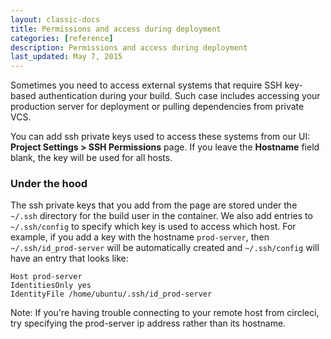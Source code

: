 ```yaml
---
layout: classic-docs
title: Permissions and access during deployment
categories: [reference]
description: Permissions and access during deployment
last_updated: May 7, 2015
---
```


Sometimes you need to access external systems that require SSH key-based authentication during your build. Such case includes accessing your production server for deployment or pulling dependencies from private VCS.

You can add ssh private keys used to access these systems from our UI: **Project Settings > SSH Permissions** page.
If you leave the **Hostname** field blank, the key will be used for all hosts.

### Under the hood
The ssh private keys that you add from the page are stored under the `~/.ssh` directory for the build user in the container. We also add entries to `~/.ssh/config` to specify which key is used to access which host. For example, if you add a key with the hostname `prod-server`, then `~/.ssh/id_prod-server` will be automatically created and `~/.ssh/config` will have an entry that looks like:

```
Host prod-server
IdentitiesOnly yes
IdentityFile /home/ubuntu/.ssh/id_prod-server
```

Note: If you're having trouble connecting to your remote host from circleci, try specifying the prod-server ip address rather than its hostname.  
